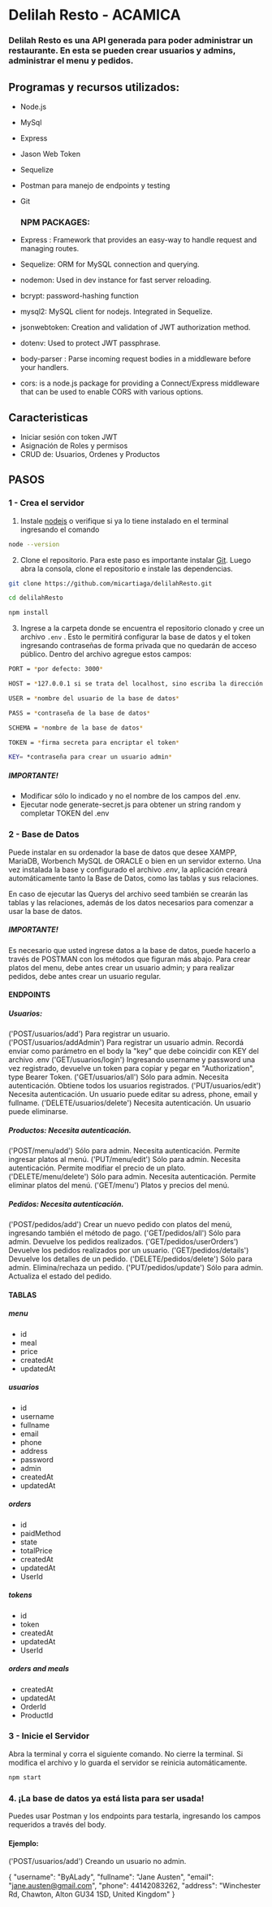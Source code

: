 # Delilah Resto - ACAMICA 

### Delilah Resto es una API generada para poder administrar un restaurante. En esta se pueden crear usuarios y admins, administrar el menu y pedidos. 

## Programas y recursos utilizados:


- Node.js
- MySql
- Express
- Jason Web Token
- Sequelize
- Postman para manejo de endpoints y testing
- Git

  ### NPM PACKAGES: 
  
- Express : Framework that provides an easy-way to handle request and managing routes.
- Sequelize: ORM for MySQL connection and querying.
- nodemon: Used in dev instance for fast server reloading.
- bcrypt: password-hashing function
- mysql2: MySQL client for nodejs. Integrated in Sequelize. 
- jsonwebtoken: Creation and validation of JWT authorization method. 
- dotenv: Used to protect JWT passphrase.
- body-parser : Parse incoming request bodies in a middleware before your handlers. 
- cors: is a node.js package for providing a Connect/Express middleware that can be used to enable CORS with various options.

## Caracteristicas

- Iniciar sesión con token JWT
- Asignación de Roles y permisos
- CRUD de: Usuarios, Ordenes y Productos

## PASOS

### 1 - Crea el servidor


1. Instale [nodejs](https://nodejs.org) o verifique si ya lo tiene instalado en el terminal ingresando el comando

```bash
node --version
```

2. Clone el repositorio. Para este paso es importante instalar [Git](https://git-scm.com/). Luego abra la consola, clone el repositorio e instale las dependencias.

```bash
git clone https://github.com/micartiaga/delilahResto.git

cd delilahResto

npm install
```

3. Ingrese a la carpeta donde se encuentra el repositorio clonado y cree un archivo `.env` . Esto le permitirá configurar la base de datos y el token ingresando contraseñas de forma privada que no quedarán de acceso público. Dentro del archivo agregue estos campos:


```bash
PORT = *por defecto: 3000*

HOST = *127.0.0.1 si se trata del localhost, sino escriba la dirección del host*

USER = *nombre del usuario de la base de datos*

PASS = *contraseña de la base de datos*

SCHEMA = *nombre de la base de datos*

TOKEN = *firma secreta para encriptar el token*

KEY= *contraseña para crear un usuario admin*
```

##### IMPORTANTE!

- Modificar sólo lo indicado y no el nombre de los campos del .env.
- Ejecutar node generate-secret.js para obtener un string random y completar TOKEN del .env

### 2 - Base de Datos

Puede instalar en su ordenador la base de datos que desee XAMPP, MariaDB, Worbench MySQL de ORACLE o bien en un servidor externo.
Una vez instalada la base y configurado el archivo *.env*, la aplicación creará automáticamente tanto la Base de Datos, como las tablas y sus relaciones.

En caso de ejecutar las Querys del archivo seed también se crearán las tablas y las relaciones, además de los datos necesarios para comenzar a usar la base de datos.

##### IMPORTANTE!

Es necesario que usted ingrese datos a la base de datos, puede hacerlo a través de POSTMAN con los métodos que figuran más abajo. 
Para crear platos del menu, debe antes crear un usuario admin; y para realizar pedidos, debe antes crear un usuario regular. 

#### ENDPOINTS

##### Usuarios:

('POST/usuarios/add') Para registrar un usuario. 
('POST/usuarios/addAdmin') Para registrar un usuario admin. Recordá enviar como parámetro en el body la "key" que debe coincidir con KEY del archivo .env 
('GET/usuarios/login') Ingresando username y password una vez registrado, devuelve un token para copiar y pegar en "Authorization", type Bearer Token. 
('GET/usuarios/all') Sólo para admin. Necesita autenticación. Obtiene todos los usuarios registrados. 
('PUT/usuarios/edit') Necesita autenticación. Un usuario puede editar su adress, phone, email y fullname.
('DELETE/usuarios/delete') Necesita autenticación. Un usuario puede eliminarse. 

##### Productos: Necesita autenticación.

('POST/menu/add') Sólo para admin. Necesita autenticación. Permite ingresar platos al menú. 
('PUT/menu/edit') Sólo para admin. Necesita autenticación. Permite modifiar el precio de un plato. 
('DELETE/menu/delete') Sólo para admin. Necesita autenticación. Permite eliminar platos del menú. 
('GET/menu') Platos y precios del menú. 

##### Pedidos: Necesita autenticación.

('POST/pedidos/add') Crear un nuevo pedido con platos del menú, ingresando también el método de pago. 
('GET/pedidos/all') Sólo para admin. Devuelve los pedidos realizados.
('GET/pedidos/userOrders') Devuelve los pedidos realizados por un usuario.
('GET/pedidos/details') Devuelve los detalles de un pedido. 
('DELETE/pedidos/delete') Sólo para admin. Elimina/rechaza un pedido.
('PUT/pedidos/update') Sólo para admin. Actualiza el estado del pedido.

#### TABLAS

##### menu
- id
- meal
- price
- createdAt
- updatedAt

##### usuarios
- id
- username
- fullname
- email
- phone
- address
- password
- admin
- createdAt
- updatedAt

##### orders
- id
- paidMethod
- state
- totalPrice
- createdAt
- updatedAt
- UserId

##### tokens
- id
- token
- createdAt
- updatedAt
- UserId

##### orders and meals
- createdAt
- updatedAt
- OrderId
- ProductId

### 3 - Inicie el Servidor

Abra la terminal y corra el siguiente comando. No cierre la terminal. Si modifica el archivo y lo guarda el servidor se reinicia automáticamente.

```bash
npm start
```

### 4. ¡La base de datos ya está lista para ser usada!

Puedes usar Postman y los endpoints para testarla, ingresando los campos requeridos a través del body. 

#### Ejemplo:

('POST/usuarios/add') Creando un usuario no admin.

{
"username": "ByALady",
"fullname": "Jane Austen",
"email": "jane.austen@gmail.com",
"phone": 44142083262,
"address": "Winchester Rd, Chawton, Alton GU34 1SD, United Kingdom"
}


















